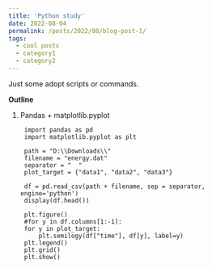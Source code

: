 ```yaml
---
title: 'Python study'
date: 2022-08-04
permalink: /posts/2022/08/blog-post-1/
tags:
  - cool posts
  - category1
  - category2
---
```


Just some adopt scripts or commands.

<b>Outline</b>
1. Pandas + matplotlib.pyplot

        import pandas as pd
        import matplotlib.pyplot as plt

        path = "D:\\Downloads\\"
        filename = "energy.dat"
        separator = "  "
        plot_target = {"data1", "data2", "data3"}

        df = pd.read_csv(path + filename, sep = separator, engine='python')
        display(df.head())

        plt.figure()
        #for y in df.columns[1:-1]:
        for y in plot_target:    
            plt.semilogy(df["time"], df[y], label=y)
        plt.legend()
        plt.grid()
        plt.show()